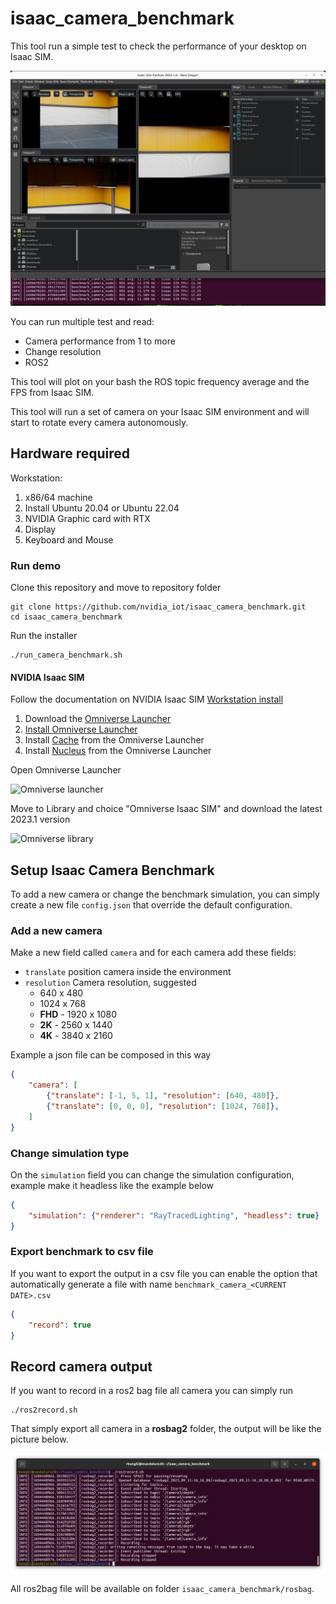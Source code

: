 # isaac_camera_benchmark

This tool run a simple test to check the performance of your desktop on Isaac SIM.

![Camera benchmark](.doc/camera_benchmark.png)

You can run multiple test and read:

* Camera performance from 1 to more
* Change resolution
* ROS2

This tool will plot on your bash the ROS topic frequency average and the FPS from Isaac SIM.

This tool will run a set of camera on your Isaac SIM environment and will start to rotate every camera autonomously.

## Hardware required

Workstation:

1. x86/64 machine
2. Install Ubuntu 20.04 or Ubuntu 22.04
3. NVIDIA Graphic card with RTX
4. Display
5. Keyboard and Mouse

### Run demo

Clone this repository and move to repository folder

```console
git clone https://github.com/nvidia_iot/isaac_camera_benchmark.git
cd isaac_camera_benchmark
```

Run the installer

```console
./run_camera_benchmark.sh
```

#### NVIDIA Isaac SIM

Follow the documentation on NVIDIA Isaac SIM [Workstation install](https://docs.omniverse.nvidia.com/app_isaacsim/app_isaacsim/install_workstation.html)

1. Download the [Omniverse Launcher](https://www.nvidia.com/en-us/omniverse/)
2. [Install Omniverse Launcher](https://docs.omniverse.nvidia.com/prod_launcher/prod_launcher/installing_launcher.html)
3. Install [Cache](https://docs.omniverse.nvidia.com/prod_nucleus/prod_utilities/cache/installation/workstation.html) from the Omniverse Launcher
4. Install [Nucleus](https://docs.omniverse.nvidia.com/prod_nucleus/prod_nucleus/workstation/installation.html) from the Omniverse Launcher

Open Omniverse Launcher

![Omniverse launcher](https://docs.omniverse.nvidia.com/isaacsim/latest/_images/isaac_main_launcher_exchange.png)

Move to Library and choice "Omniverse Isaac SIM" and download the latest 2023.1 version

![Omniverse library](https://docs.omniverse.nvidia.com/isaacsim/latest/_images/isaac_main_launcher_library.png)

## Setup Isaac Camera Benchmark

To add a new camera or change the benchmark simulation, you can simply create a new file `config.json` that override the default configuration.

### Add a new camera

Make a new field called `camera` and for each camera add these fields:

* `translate` position camera inside the environment
* `resolution` Camera resolution, suggested
  * 640 x 480
  * 1024 x 768
  * **FHD** - 1920 x 1080
  * **2K** - 2560 x 1440
  * **4K** - 3840 x 2160

Example a json file can be composed in this way

```json
{
    "camera": [
        {"translate": [-1, 5, 1], "resolution": [640, 480]},
        {"translate": [0, 0, 0], "resolution": [1024, 768]},
    ]
}
```

### Change simulation type

On the `simulation` field you can change the simulation configuration, example make it headless like the example below

```json
{
    "simulation": {"renderer": "RayTracedLighting", "headless": true}
}
```

### Export benchmark to csv file

If you want to export the output in a csv file you can enable the option that automatically generate a file with name `benchmark_camera_<CURRENT DATE>.csv`
```json
{
    "record": true
}
```

## Record camera output

If you want to record in a ros2 bag file all camera you can simply run

```console
./ros2record.sh
```

That simply export all camera in a **rosbag2** folder, the output will be like the picture below.

![ros2 bag record](.doc/ros2record.png)

All ros2bag file will be available on folder `isaac_camera_benchmark/rosbag`.
